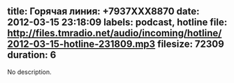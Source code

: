 title: Горячая линия: +7937XXX8870
date: 2012-03-15 23:18:09
labels: podcast, hotline
file: http://files.tmradio.net/audio/incoming/hotline/2012-03-15-hotline-231809.mp3
filesize: 72309
duration: 6
---
No description.